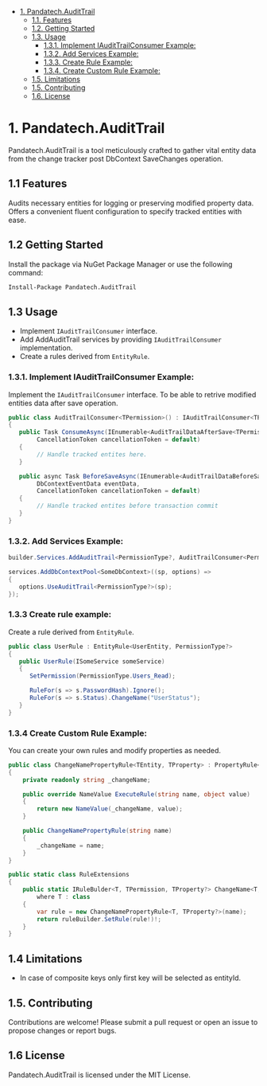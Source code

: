 - [1. Pandatech.AuditTrail](#1-pandatechaudittrail)
  - [1.1. Features](#11-features)
  - [1.2. Getting Started](#12-getting-started)
  - [1.3. Usage](#13-usage)
    - [1.3.1. Implement IAuditTrailConsumer Example:](#131-implement-iaudittrailconsumer-example)
    - [1.3.2. Add Services Example:](#132-add-services-example)
    - [1.3.3. Create Rule Example:](#133-create-rule-example)
    - [1.3.4. Create Custom Rule Example:](#134-create-custom-rule-example)
  - [1.5. Limitations](#14-limitations)
  - [1.5. Contributing](#15-contributing)
  - [1.6. License](#16-license)


# 1. Pandatech.AuditTrail
Pandatech.AuditTrail is a tool meticulously crafted to gather vital entity data from the change tracker post DbContext SaveChanges operation.

## 1.1 Features
Audits necessary entities for logging or preserving modified property data.
Offers a convenient fluent configuration to specify tracked entities with ease.

## 1.2 Getting Started
Install the package via NuGet Package Manager or use the following command:

```bash
Install-Package Pandatech.AuditTrail
```
## 1.3 Usage
 - Implement `IAuditTrailConsumer` interface.
- Add AddAuditTrail services by providing `IAuditTrailConsumer` implementation.
- Create a rules derived from `EntityRule`.

### 1.3.1. Implement IAuditTrailConsumer Example:
 Implement the `IAuditTrailConsumer` interface.
To be able to retrive modified entities data after save operation.
```csharp
public class AuditTrailConsumer<TPermission>() : IAuditTrailConsumer<TPermission>
{
   public Task ConsumeAsync(IEnumerable<AuditTrailDataAfterSave<TPermission>> entitiesData, 
        CancellationToken cancellationToken = default)
   {
        // Handle tracked entites here.
   }

   public async Task BeforeSaveAsync(IEnumerable<AuditTrailDataBeforeSave<TPermission>> auditData, 
        DbContextEventData eventData, 
        CancellationToken cancellationToken = default)
   {
        // Handle tracked entites before transaction commit
   }
}
```

### 1.3.2. Add Services Example:

```csharp
builder.Services.AddAuditTrail<PermissionType?, AuditTrailConsumer<PermissionType?>>(typeof(Registration).Assembly);

services.AddDbContextPool<SomeDbContext>((sp, options) =>
{
   options.UseAuditTrail<PermissionType?>(sp);
});
```

### 1.3.3 Create rule example:

Create a rule derived from `EntityRule`.

```csharp
public class UserRule : EntityRule<UserEntity, PermissionType?>
{
   public UserRule(ISomeService someService)
   {
      SetPermission(PermissionType.Users_Read);

      RuleFor(s => s.PasswordHash).Ignore();
      RuleFor(s => s.Status).ChangeName("UserStatus");
   }
}
```

### 1.3.4 Create Custom Rule Example:
You can create your own rules and modify properties as needed.
```csharp
public class ChangeNamePropertyRule<TEntity, TProperty> : PropertyRule<TEntity, TProperty>
{
    private readonly string _changeName;

    public override NameValue ExecuteRule(string name, object value)
    {
        return new NameValue(_changeName, value);
    }

    public ChangeNamePropertyRule(string name)
    {
        _changeName = name;
    }
}

public static class RuleExtensions
{
    public static IRuleBulder<T, TPermission, TProperty?> ChangeName<T, TPermission, TProperty>(this IRuleBulder<T, TPermission, TProperty> ruleBuilder, string name)
        where T : class
    {
        var rule = new ChangeNamePropertyRule<T, TProperty?>(name);
        return ruleBuilder.SetRule(rule!)!;
    }
}
```


## 1.4 Limitations

- In case of composite keys only first key will be selected as entityId.

## 1.5. Contributing

Contributions are welcome! Please submit a pull request or open an issue to propose changes or report bugs.

## 1.6 License

Pandatech.AuditTrail is licensed under the MIT License.
